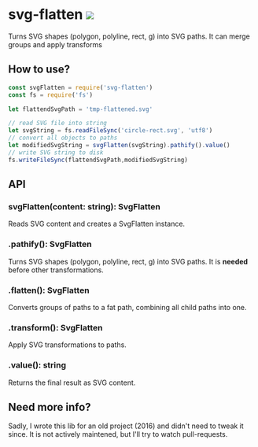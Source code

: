 svg-flatten <img src="https://app.travis-ci.com/stadline/svg-flatten.svg?branch=master" />
==========================================================================================

Turns SVG shapes (polygon, polyline, rect, g) into SVG paths. It can merge groups and apply transforms

How to use?
-----------

```js
const svgFlatten = require('svg-flatten')
const fs = require('fs')

let flattendSvgPath = 'tmp-flattened.svg'

// read SVG file into string
let svgString = fs.readFileSync('circle-rect.svg', 'utf8')
// convert all objects to paths 
let modifiedSvgString = svgFlatten(svgString).pathify().value()
// write SVG string to disk
fs.writeFileSync(flattendSvgPath,modifiedSvgString)
```

API
---

### svgFlatten(content: string): SvgFlatten

Reads SVG content and creates a SvgFlatten instance.

### .pathify(): SvgFlatten

Turns SVG shapes (polygon, polyline, rect, g) into SVG paths. It is **needed** before other transformations.

### .flatten(): SvgFlatten

Converts groups of paths to a fat path, combining all child paths into one.

### .transform(): SvgFlatten

Apply SVG transformations to paths.

### .value(): string

Returns the final result as SVG content.

Need more info?
---------------

Sadly, I wrote this lib for an old project (2016) and didn't need to tweak it since. It is not actively maintened, but I'll try to watch pull-requests.
